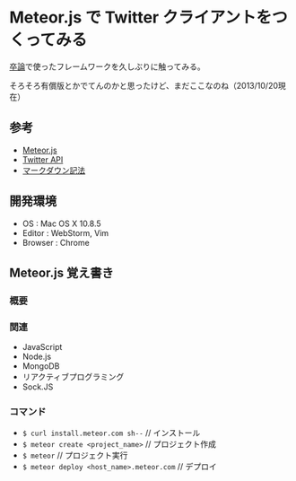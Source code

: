 # Meteor.js で Twitter クライアントをつくってみる

[卒論](https://github.com/TanakaYutaro/StatisticsGatheringSystem "卒論GitHub")で使ったフレームワークを久しぶりに触ってみる。

そろそろ有償版とかでてんのかと思ったけど、まだここなのね（2013/10/20現在）

## 参考
- [Meteor.js](http://www.meteor.com/ "Meteor.js")
- [Twitter API](http://qiita.com/rev86/items/eaef78275ba295c9858b "Twitter API")
- [マークダウン記法](http://qiita.com/Qiita/items/c686397e4a0f4f11683d "MarkDonw")

## 開発環境
- OS : Mac OS X 10.8.5
- Editor : WebStorm, Vim
- Browser : Chrome

## Meteor.js 覚え書き

### 概要

### 関連

- JavaScript
- Node.js
- MongoDB
- リアクティブプログラミング
- Sock.JS

### コマンド

- `$ curl install.meteor.com sh--` // インストール
- `$ meteor create <project_name>` // プロジェクト作成
- `$ meteor` // プロジェクト実行
- `$ meteor deploy <host_name>.meteor.com` // デプロイ

